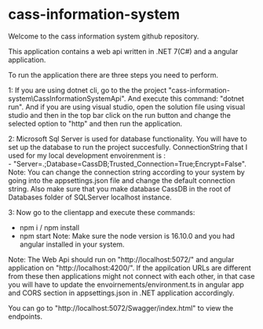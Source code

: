 # cass-information-system

Welcome to the cass information system github repository.

This application contains a web api written in .NET 7(C#) and a angular application. 

To run the application there are three steps you need to perform.

1: If you are using dotnet cli, go to the the project "cass-information-system\CassInformationSystemApi". And execute this command: "dotnet run". And if you are using visual studio, open the solution file using visual studio and then in the top bar click on the run button and change the selected option to "http" and then run the application.

2: Microsoft Sql Server is used for database functionality. You will have to set up the database to run the project succesfully. 
  ConnectionString that I used for my local development envoirenment is :   <br>
    - "Server=.;Database=CassDB;Trusted_Connection=True;Encrypt=False".  <br>
  Note: You can change the connection string according to your system by going into the appsettings.json file and change the default connection string.
        Also make sure that you make database CassDB in the root of Databases folder of SQLServer localhost instance.

3: Now go to the clientapp and execute these commands:
   - npm i / npm install
   - npm start
   Note: Make sure the node version is 16.10.0 and you had angular installed in your system.
   
Note: The Web Api should run on "http://localhost:5072/" and angular application on "http://localhost:4200/". If the appilcation URLs are different from these then applications might not connect with each other, in that case you will have to update the envoirnements/environment.ts in angular app and CORS section in appsettings.json in .NET application accordingly.

You can go to "http://localhost:5072/Swagger/index.html" to view the endpoints.
